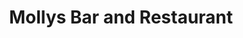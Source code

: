 ---
title: "Mollys Bar and Restaurant"
address: "Molly's Bar and Restaurant, 18 Main Street, Irvinestown, Co. Fermanagh"
tel: "+44 (0)28 6862 8777"
county: "Fermanagh"
category: "Pubs"
type: "Content"
lat: "54.346771240234375"
lng: "-7.645120143890381"
---